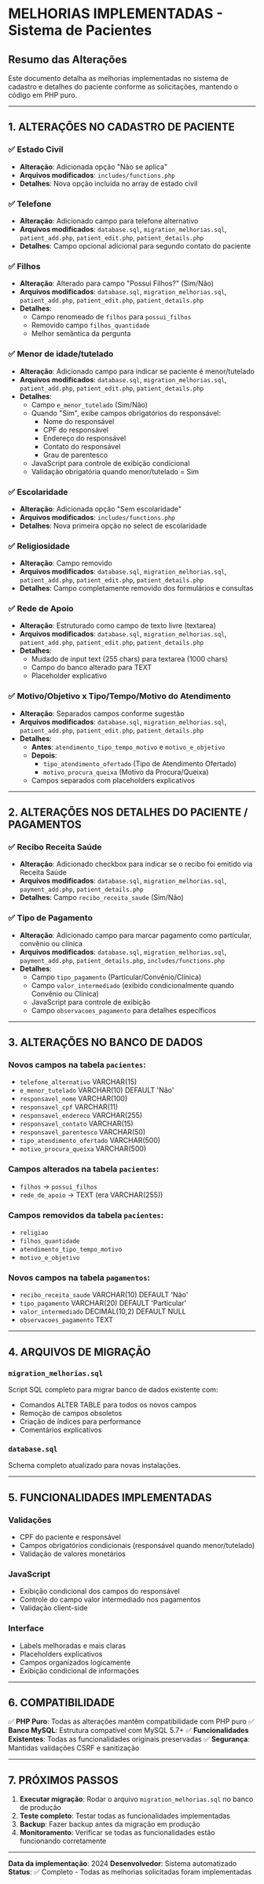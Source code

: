 # MELHORIAS IMPLEMENTADAS - Sistema de Pacientes

## Resumo das Alterações

Este documento detalha as melhorias implementadas no sistema de cadastro e detalhes do paciente conforme as solicitações, mantendo o código em PHP puro.

---

## 1. ALTERAÇÕES NO CADASTRO DE PACIENTE

### ✅ Estado Civil
- **Alteração**: Adicionada opção "Não se aplica"
- **Arquivos modificados**: `includes/functions.php`
- **Detalhes**: Nova opção incluída no array de estado civil

### ✅ Telefone
- **Alteração**: Adicionado campo para telefone alternativo
- **Arquivos modificados**: `database.sql`, `migration_melhorias.sql`, `patient_add.php`, `patient_edit.php`, `patient_details.php`
- **Detalhes**: Campo opcional adicional para segundo contato do paciente

### ✅ Filhos
- **Alteração**: Alterado para campo "Possui Filhos?" (Sim/Não)
- **Arquivos modificados**: `database.sql`, `migration_melhorias.sql`, `patient_add.php`, `patient_edit.php`, `patient_details.php`
- **Detalhes**: 
  - Campo renomeado de `filhos` para `possui_filhos`
  - Removido campo `filhos_quantidade`
  - Melhor semântica da pergunta

### ✅ Menor de idade/tutelado
- **Alteração**: Adicionado campo para indicar se paciente é menor/tutelado
- **Arquivos modificados**: `database.sql`, `migration_melhorias.sql`, `patient_add.php`, `patient_edit.php`, `patient_details.php`
- **Detalhes**: 
  - Campo `e_menor_tutelado` (Sim/Não)
  - Quando "Sim", exibe campos obrigatórios do responsável:
    - Nome do responsável
    - CPF do responsável
    - Endereço do responsável
    - Contato do responsável
    - Grau de parentesco
  - JavaScript para controle de exibição condicional
  - Validação obrigatória quando menor/tutelado = Sim

### ✅ Escolaridade
- **Alteração**: Adicionada opção "Sem escolaridade"
- **Arquivos modificados**: `includes/functions.php`
- **Detalhes**: Nova primeira opção no select de escolaridade

### ✅ Religiosidade
- **Alteração**: Campo removido
- **Arquivos modificados**: `database.sql`, `migration_melhorias.sql`, `patient_add.php`, `patient_edit.php`, `patient_details.php`
- **Detalhes**: Campo completamente removido dos formulários e consultas

### ✅ Rede de Apoio
- **Alteração**: Estruturado como campo de texto livre (textarea)
- **Arquivos modificados**: `database.sql`, `migration_melhorias.sql`, `patient_add.php`, `patient_edit.php`, `patient_details.php`
- **Detalhes**: 
  - Mudado de input text (255 chars) para textarea (1000 chars)
  - Campo do banco alterado para TEXT
  - Placeholder explicativo

### ✅ Motivo/Objetivo x Tipo/Tempo/Motivo do Atendimento
- **Alteração**: Separados campos conforme sugestão
- **Arquivos modificados**: `database.sql`, `migration_melhorias.sql`, `patient_add.php`, `patient_edit.php`, `patient_details.php`
- **Detalhes**:
  - **Antes**: `atendimento_tipo_tempo_motivo` e `motivo_e_objetivo`
  - **Depois**: 
    - `tipo_atendimento_ofertado` (Tipo de Atendimento Ofertado)
    - `motivo_procura_queixa` (Motivo da Procura/Queixa)
  - Campos separados com placeholders explicativos

---

## 2. ALTERAÇÕES NOS DETALHES DO PACIENTE / PAGAMENTOS

### ✅ Recibo Receita Saúde
- **Alteração**: Adicionado checkbox para indicar se o recibo foi emitido via Receita Saúde
- **Arquivos modificados**: `database.sql`, `migration_melhorias.sql`, `payment_add.php`, `patient_details.php`
- **Detalhes**: Campo `recibo_receita_saude` (Sim/Não)

### ✅ Tipo de Pagamento
- **Alteração**: Adicionado campo para marcar pagamento como particular, convênio ou clínica
- **Arquivos modificados**: `database.sql`, `migration_melhorias.sql`, `payment_add.php`, `patient_details.php`, `includes/functions.php`
- **Detalhes**:
  - Campo `tipo_pagamento` (Particular/Convênio/Clínica)
  - Campo `valor_intermediado` (exibido condicionalmente quando Convênio ou Clínica)
  - JavaScript para controle de exibição
  - Campo `observacoes_pagamento` para detalhes específicos

---

## 3. ALTERAÇÕES NO BANCO DE DADOS

### Novos campos na tabela `pacientes`:
- `telefone_alternativo` VARCHAR(15)
- `e_menor_tutelado` VARCHAR(10) DEFAULT 'Não'
- `responsavel_nome` VARCHAR(100)
- `responsavel_cpf` VARCHAR(11)
- `responsavel_endereco` VARCHAR(255)
- `responsavel_contato` VARCHAR(15)
- `responsavel_parentesco` VARCHAR(50)
- `tipo_atendimento_ofertado` VARCHAR(500)
- `motivo_procura_queixa` VARCHAR(500)

### Campos alterados na tabela `pacientes`:
- `filhos` → `possui_filhos`
- `rede_de_apoio` → TEXT (era VARCHAR(255))

### Campos removidos da tabela `pacientes`:
- `religiao`
- `filhos_quantidade`
- `atendimento_tipo_tempo_motivo`
- `motivo_e_objetivo`

### Novos campos na tabela `pagamentos`:
- `recibo_receita_saude` VARCHAR(10) DEFAULT 'Não'
- `tipo_pagamento` VARCHAR(20) DEFAULT 'Particular'
- `valor_intermediado` DECIMAL(10,2) DEFAULT NULL
- `observacoes_pagamento` TEXT

---

## 4. ARQUIVOS DE MIGRAÇÃO

### `migration_melhorias.sql`
Script SQL completo para migrar banco de dados existente com:
- Comandos ALTER TABLE para todos os novos campos
- Remoção de campos obsoletos
- Criação de índices para performance
- Comentários explicativos

### `database.sql`
Schema completo atualizado para novas instalações.

---

## 5. FUNCIONALIDADES IMPLEMENTADAS

### Validações
- CPF do paciente e responsável
- Campos obrigatórios condicionais (responsável quando menor/tutelado)
- Validação de valores monetários

### JavaScript
- Exibição condicional dos campos do responsável
- Controle do campo valor intermediado nos pagamentos
- Validação client-side

### Interface
- Labels melhoradas e mais claras
- Placeholders explicativos
- Campos organizados logicamente
- Exibição condicional de informações

---

## 6. COMPATIBILIDADE

✅ **PHP Puro**: Todas as alterações mantêm compatibilidade com PHP puro
✅ **Banco MySQL**: Estrutura compatível com MySQL 5.7+
✅ **Funcionalidades Existentes**: Todas as funcionalidades originais preservadas
✅ **Segurança**: Mantidas validações CSRF e sanitização

---

## 7. PRÓXIMOS PASSOS

1. **Executar migração**: Rodar o arquivo `migration_melhorias.sql` no banco de produção
2. **Teste completo**: Testar todas as funcionalidades implementadas
3. **Backup**: Fazer backup antes da migração em produção
4. **Monitoramento**: Verificar se todas as funcionalidades estão funcionando corretamente

---

**Data da implementação**: 2024
**Desenvolvedor**: Sistema automatizado
**Status**: ✅ Completo - Todas as melhorias solicitadas foram implementadas